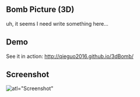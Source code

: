 Bomb Picture (3D)
---

uh, it seems I need write something here...

Demo
---

See it in action: http://qieguo2016.github.io/3dBomb/

Screenshot
---

![atl="Screenshot"](https://github.com/qieguo2016/3d_bomb/blob/master/img/Screenshot.png)
